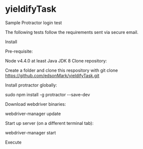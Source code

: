 # yieldifyTask

Sample Protractor login test

The following tests follow the requirements sent via secure email.

Install

Pre-requisite:

Node v4.4.0 at least
Java JDK 8
Clone repository:

Create a folder and clone this respository with git clone https://github.com/edsonMark/yieldifyTask.git

Install protractor globally:

sudo npm install -g protractor --save-dev

Download webdriver binaries:

webdriver-manager update

Start up server (on a different terminal tab):

webdriver-manager start

Execute
